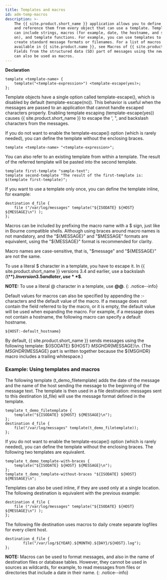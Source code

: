 ```yaml
---
title: Templates and macros
id: adm-temp-macros
description: >-
    The {{ site.product.short_name }} application allows you to define message templates,
    and reference them from every object that can use a template. Templates
    can include strings, macros (for example, date, the hostname, and so
    on), and template functions. For example, you can use templates to
    create standard message formats or filenames. For a list of macros
    available in {{ site.product.name }}, see Macros of {{ site.product.short_name }}.  
    Fields from the structured data (SD) part of messages using the new IETF-syslog standard
    can also be used as macros.
---
```


**Declaration**

```config
template <template-name> {
    template("<template-expression>") <template-escape(yes)>;
};
```

Template objects have a single option called template-escape(), which is
disabled by default (template-escape(no)). This behavior is useful when
the messages are passed to an application that cannot handle escaped
characters properly. Enabling template escaping (template-escape(yes))
causes {{ site.product.short_name }} to escape the \', \", and backslash characters from the
messages.

If you do not want to enable the template-escape() option (which is
rarely needed), you can define the template without the enclosing
braces.

```config
template <template-name> "<template-expression>";
```

You can also refer to an existing template from within a template. The
result of the referred template will be pasted into the second template.

```config
template first-template "sample-text";
template second-template "The result of the first-template is: $(template first-template)";
```

If you want to use a template only once, you can define the template
inline, for example:

```config
destination d_file {
    file ("/var/log/messages" template("${ISODATE} ${HOST} ${MESSAGE}\n") );
};
```

Macros can be included by prefixing the macro name with a $ sign, just
like in Bourne compatible shells. Although using braces around macro
names is not mandatory, and the "${MESSAGE}" and "$MESSAGE"
formats are equivalent, using the "${MESSAGE}" format is recommended
for clarity.

Macro names are case-sensitive, that is, "$message" and "${MESSAGE}"
are not the same.

To use a literal $ character in a template, you have to escape it. In
{{ site.product.short_name }} versions 3.4 and earlier, use a backslash (**\\$**). In
version 3.5 and later, use **$$**.

**NOTE:** To use a literal @ character in a template, use **@@**.
{: .notice--info}

Default values for macros can also be specified by appending the :-
characters and the default value of the macro. If a message does not
contain the field referred to by the macro, or it is empty, the default
value will be used when expanding the macro. For example, if a message
does not contain a hostname, the following macro can specify a default
hostname.

```config
${HOST:-default_hostname}
```

By default, {{ site.product.short_name }} sends messages using the following template:
${ISODATE} ${HOST} ${MSGHDR}${MESSAGE}\\n. (The
${MSGHDR}${MESSAGE} part is written together because the ${MSGHDR}
macro includes a trailing whitespace.)

### Example: Using templates and macros

The following template (t\_demo\_filetemplate) adds the date of the
message and the name of the host sending the message to the beginning of
the message text. The template is then used in a file destination:
messages sent to this destination (d\_file) will use the message format
defined in the template.

```config
template t_demo_filetemplate {
    template("${ISODATE} ${HOST} ${MESSAGE}\n");
};
destination d_file {
    file("/var/log/messages" template(t_demo_filetemplate));
};
```

If you do not want to enable the template-escape() option (which is
rarely needed), you can define the template without the enclosing
braces. The following two templates are equivalent.

```config
template t_demo_template-with-braces {
    template("${ISODATE} ${HOST} ${MESSAGE}\n");
};
template t_demo_template-without-braces "${ISODATE} ${HOST} ${MESSAGE}\n";
```

Templates can also be used inline, if they are used only at a single
location. The following destination is equivalent with the previous
example:

```config
destination d_file {
    file ("/var/log/messages" template("${ISODATE} ${HOST} ${MESSAGE}\n") );
};
```

The following file destination uses macros to daily create separate
logfiles for every client host.

```config
destination d_file {
        file("/var/log/${YEAR}.${MONTH}.${DAY}/${HOST}.log");
};
```

**NOTE:** Macros can be used to format messages, and also in the name of
destination files or database tables. However, they cannot be used in
sources as wildcards, for example, to read messages from files or
directories that include a date in their name.
{: .notice--info}
